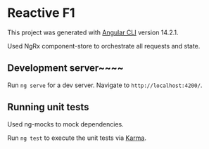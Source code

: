 # Reactive F1

This project was generated with [Angular CLI](https://github.com/angular/angular-cli) version 14.2.1.

Used NgRx component-store to orchestrate all requests and state.

## Development server~~~~

Run `ng serve` for a dev server. Navigate to `http://localhost:4200/`.

## Running unit tests

Used ng-mocks to mock dependencies.

Run `ng test` to execute the unit tests via [Karma](https://karma-runner.github.io).

